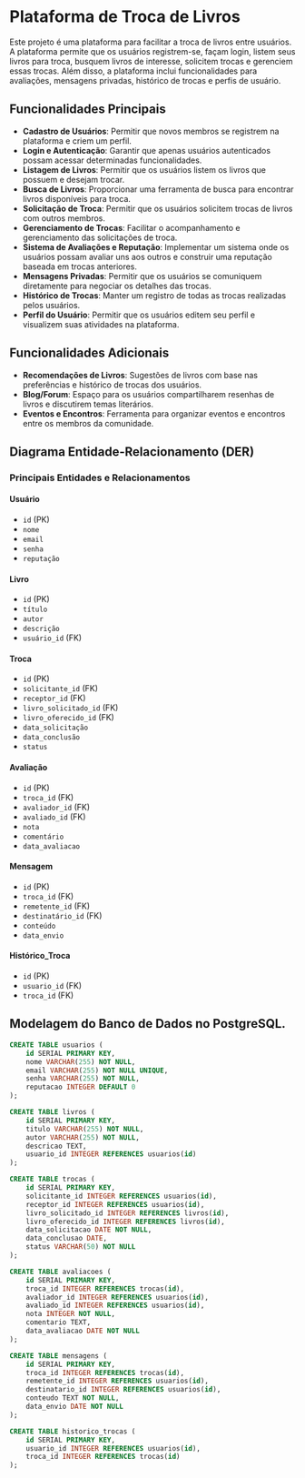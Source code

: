 # Plataforma de Troca de Livros

Este projeto é uma plataforma para facilitar a troca de livros entre usuários. A plataforma permite que os usuários registrem-se, façam login, listem seus livros para troca, busquem livros de interesse, solicitem trocas e gerenciem essas trocas. Além disso, a plataforma inclui funcionalidades para avaliações, mensagens privadas, histórico de trocas e perfis de usuário.

## Funcionalidades Principais

- **Cadastro de Usuários**: Permitir que novos membros se registrem na plataforma e criem um perfil.
- **Login e Autenticação**: Garantir que apenas usuários autenticados possam acessar determinadas funcionalidades.
- **Listagem de Livros**: Permitir que os usuários listem os livros que possuem e desejam trocar.
- **Busca de Livros**: Proporcionar uma ferramenta de busca para encontrar livros disponíveis para troca.
- **Solicitação de Troca**: Permitir que os usuários solicitem trocas de livros com outros membros.
- **Gerenciamento de Trocas**: Facilitar o acompanhamento e gerenciamento das solicitações de troca.
- **Sistema de Avaliações e Reputação**: Implementar um sistema onde os usuários possam avaliar uns aos outros e construir uma reputação baseada em trocas anteriores.
- **Mensagens Privadas**: Permitir que os usuários se comuniquem diretamente para negociar os detalhes das trocas.
- **Histórico de Trocas**: Manter um registro de todas as trocas realizadas pelos usuários.
- **Perfil do Usuário**: Permitir que os usuários editem seu perfil e visualizem suas atividades na plataforma.

## Funcionalidades Adicionais

- **Recomendações de Livros**: Sugestões de livros com base nas preferências e histórico de trocas dos usuários.
- **Blog/Forum**: Espaço para os usuários compartilharem resenhas de livros e discutirem temas literários.
- **Eventos e Encontros**: Ferramenta para organizar eventos e encontros entre os membros da comunidade.

## Diagrama Entidade-Relacionamento (DER)

### Principais Entidades e Relacionamentos

#### Usuário
- `id` (PK)
- `nome`
- `email`
- `senha`
- `reputação`

#### Livro
- `id` (PK)
- `título`
- `autor`
- `descrição`
- `usuário_id` (FK)

#### Troca
- `id` (PK)
- `solicitante_id` (FK)
- `receptor_id` (FK)
- `livro_solicitado_id` (FK)
- `livro_oferecido_id` (FK)
- `data_solicitação`
- `data_conclusão`
- `status`

#### Avaliação
- `id` (PK)
- `troca_id` (FK)
- `avaliador_id` (FK)
- `avaliado_id` (FK)
- `nota`
- `comentário`
- `data_avaliacao`

#### Mensagem
- `id` (PK)
- `troca_id` (FK)
- `remetente_id` (FK)
- `destinatário_id` (FK)
- `conteúdo`
- `data_envio`

#### Histórico_Troca
- `id` (PK)
- `usuario_id` (FK)
- `troca_id` (FK)

## Modelagem do Banco de Dados no PostgreSQL.

```sql
CREATE TABLE usuarios (
    id SERIAL PRIMARY KEY,
    nome VARCHAR(255) NOT NULL,
    email VARCHAR(255) NOT NULL UNIQUE,
    senha VARCHAR(255) NOT NULL,
    reputacao INTEGER DEFAULT 0
);

CREATE TABLE livros (
    id SERIAL PRIMARY KEY,
    titulo VARCHAR(255) NOT NULL,
    autor VARCHAR(255) NOT NULL,
    descricao TEXT,
    usuario_id INTEGER REFERENCES usuarios(id)
);

CREATE TABLE trocas (
    id SERIAL PRIMARY KEY,
    solicitante_id INTEGER REFERENCES usuarios(id),
    receptor_id INTEGER REFERENCES usuarios(id),
    livro_solicitado_id INTEGER REFERENCES livros(id),
    livro_oferecido_id INTEGER REFERENCES livros(id),
    data_solicitacao DATE NOT NULL,
    data_conclusao DATE,
    status VARCHAR(50) NOT NULL
);

CREATE TABLE avaliacoes (
    id SERIAL PRIMARY KEY,
    troca_id INTEGER REFERENCES trocas(id),
    avaliador_id INTEGER REFERENCES usuarios(id),
    avaliado_id INTEGER REFERENCES usuarios(id),
    nota INTEGER NOT NULL,
    comentario TEXT,
    data_avaliacao DATE NOT NULL
);

CREATE TABLE mensagens (
    id SERIAL PRIMARY KEY,
    troca_id INTEGER REFERENCES trocas(id),
    remetente_id INTEGER REFERENCES usuarios(id),
    destinatario_id INTEGER REFERENCES usuarios(id),
    conteudo TEXT NOT NULL,
    data_envio DATE NOT NULL
);

CREATE TABLE historico_trocas (
    id SERIAL PRIMARY KEY,
    usuario_id INTEGER REFERENCES usuarios(id),
    troca_id INTEGER REFERENCES trocas(id)
);
